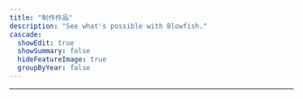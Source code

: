 ```yaml
---
title: "制作作品"
description: "See what's possible with Blowfish."
cascade:
  showEdit: true
  showSummary: false
  hideFeatureImage: true
  groupByYear: false
---
```


---

